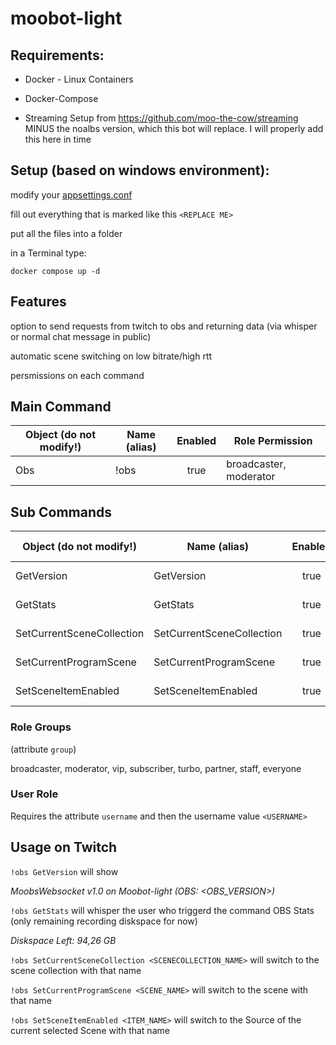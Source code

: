 # moobot-light

## Requirements:
- Docker - Linux Containers

- Docker-Compose

- Streaming Setup from https://github.com/moo-the-cow/streaming MINUS the noalbs version, which this bot will replace. I will properly add this here in time


## Setup (based on windows environment):

modify your [appsettings.conf](appsettings.conf)

fill out everything that is marked like this `<REPLACE ME>`

put all the files into a folder

in a Terminal type:
```
docker compose up -d
```

## Features
option to send requests from twitch to obs and returning data (via whisper or normal chat message in public)

automatic scene switching on low bitrate/high rtt

persmissions on each command

## Main Command
| Object (do not modify!) | Name (alias) | Enabled | Role Permission |
| ---- | ---- | :---: | -------- |
| Obs | !obs | true |  broadcaster, moderator  |

## Sub Commands

| Object (do not modify!) | Name (alias) | Enabled | Whisper result | Role Permission |
| ---- | ---- | :---: | --- | -------- |
| GetVersion | GetVersion | true | false |  broadcaster, moderator  |
| GetStats | GetStats | true | true | broadcaster, moderator  |
| SetCurrentSceneCollection | SetCurrentSceneCollection | true | null | broadcaster, moderator |
| SetCurrentProgramScene | SetCurrentProgramScene | true | null | broadcaster, moderator |
| SetSceneItemEnabled | SetSceneItemEnabled | true | null | broadcaster, moderator |

### Role Groups
(attribute `group`)

broadcaster, moderator, vip, subscriber, turbo, partner, staff, everyone

### User Role
Requires the attribute `username` and then the username value `<USERNAME>`

## Usage on Twitch
`!obs GetVersion` will show

*MoobsWebsocket v1.0 on Moobot-light (OBS: <OBS_VERSION>)*

`!obs GetStats` will whisper the user who triggerd the command OBS Stats (only remaining recording diskspace for now)

*Diskspace Left: 94,26 GB*

`!obs SetCurrentSceneCollection <SCENECOLLECTION_NAME>` will switch to the scene collection with that name

`!obs SetCurrentProgramScene <SCENE_NAME>` will switch to the scene with that name

`!obs SetSceneItemEnabled <ITEM_NAME>` will switch to the Source of the current selected Scene with that name

